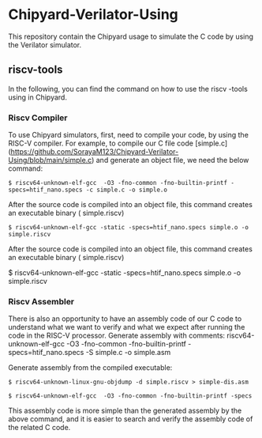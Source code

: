 # Chipyard-Verilator-Using
This repository contain the Chipyard usage to simulate the C code by using the Verilator simulator.





## riscv-tools
In the following, you can find the command on how to use the riscv -tools using in Chipyard.
### Riscv Compiler
To use Chipyard simulators, first, need to compile your code, by using the RISC-V compiler.
For example, to compile our C file code [simple.c] (https://github.com/SorayaM123/Chipyard-Verilator-Using/blob/main/simple.c)
and generate an object file,  we need the below command:
   

    $ riscv64-unknown-elf-gcc  -O3 -fno-common -fno-builtin-printf -specs=htif_nano.specs -c simple.c -o simple.o

After the source code is compiled into an object file, this command creates an executable binary ( simple.riscv)

    $ riscv64-unknown-elf-gcc -static -specs=htif_nano.specs simple.o -o simple.riscv

After the source code is compiled into an object file, this command creates an executable binary ( simple.riscv)

  $ riscv64-unknown-elf-gcc -static -specs=htif_nano.specs simple.o -o simple.riscv


### Riscv Assembler


There is also an opportunity to have an assembly code of our C code to understand what we want to verify and what we expect after running the code in the RISC-V processor.
Generate assembly with comments:
riscv64-unknown-elf-gcc  -O3 -fno-common -fno-builtin-printf -specs=htif_nano.specs -S simple.c -o simple.asm

Generate assembly from the compiled executable:

    $ riscv64-unknown-linux-gnu-objdump -d simple.riscv > simple-dis.asm

    $ riscv64-unknown-elf-gcc  -O3 -fno-common -fno-builtin-printf -specs

This assembly code is more simple than the generated assembly by the above command, and it is easier to search and verify the assembly code of the related C code. 
